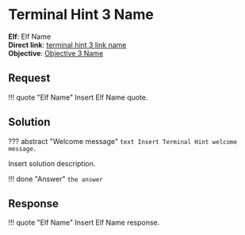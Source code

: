 # Terminal Hint 3 Name

**Elf**: Elf Name<br/>
**Direct link**: [terminal hint 3 link name](https://docker2022.kringlecon.com/?challenge=)<br/>
**Objective**: [Objective 3 Name](../objectives/o3.md)


## Request

!!! quote "Elf Name"
    Insert Elf Name quote.


## Solution

??? abstract "Welcome message"
    ```text
    Insert Terminal Hint welcome message.
    ```

Insert solution description.

!!! done "Answer"
    `the answer`


## Response

!!! quote "Elf Name"
    Insert Elf Name response.
